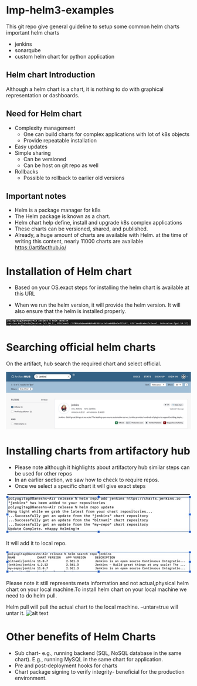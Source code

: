 # Imp-helm3-examples
This git repo give general guideline to setup some common helm charts
important helm charts
- jenkins
- sonarqube
- custom helm chart for python application

## Helm chart Introduction

Although a helm chart is a chart, it is nothing to do with graphical representation or dashboards.

## Need for Helm chart

- Complexity management
  - One can build charts for complex applications with lot of k8s objects 
  - Provide repeatable installation
- Easy updates
- Simple sharing 
  - Can be versioned 
  - Can be host on git repo as well
- Rollbacks
  - Possible to rollback to earlier old versions

## Important notes
- Helm is a package manager for k8s
- The Helm package is known as a chart.
- Helm chart help define, install and upgrade k8s complex applications
- These charts can be versioned, shared, and published.
- Already, a huge amount of charts are available with Helm. at the time of writing this content, nearly 11000 charts are available https://artifacthub.io/

# Installation of Helm chart
- Based on your OS.exact steps for installing the helm chart is available at this URL

- When we run the helm version, it will provide the helm version. It will also ensure that the helm is installed properly.
  
![alt text](https://github.com/Yogita-Pol/imp-helm3-examples/blob/main/Images/helm_version.jpeg)

# Searching official helm charts
On the artifact, hub search the required chart and select official.

![alt text](https://github.com/Yogita-Pol/imp-helm3-examples/blob/main/Images/artifactio_jenkins_official_image.jpeg)

# Installing charts from artifactory hub
- Please note although it highlights about artifactory hub similar steps can be used for other repos
- In an earlier section, we saw how to check to require repos.
- Once we select a specific chart it will give exact steps

![alt text](https://github.com/Yogita-Pol/imp-helm3-examples/blob/main/Images/helm_repo_add.jpeg)

It will add it to local repo.

![alt text](https://github.com/Yogita-Pol/imp-helm3-examples/blob/main/Images/helm_search_repo.jpeg)

Please note it still represents meta information and not actual,physical helm chart on your local machine.To install helm chart on your local machine we need to do helm pull. 

Helm pull will pull the actual chart to the local machine. –untar=true will untar it. 
![alt text](ttps://github.com/Yogita-Pol/imp-helm3-examples/blob/main/Images/helm_pull.jpeg)

# Other benefits of Helm Charts

- Sub chart- e.g., running backend (SQL, NoSQL database in the same chart). E.g., running MySQL in the same chart for application.
- Pre and post-deployment hooks for charts
- Chart package signing to verify integrity- beneficial for the production environment.
